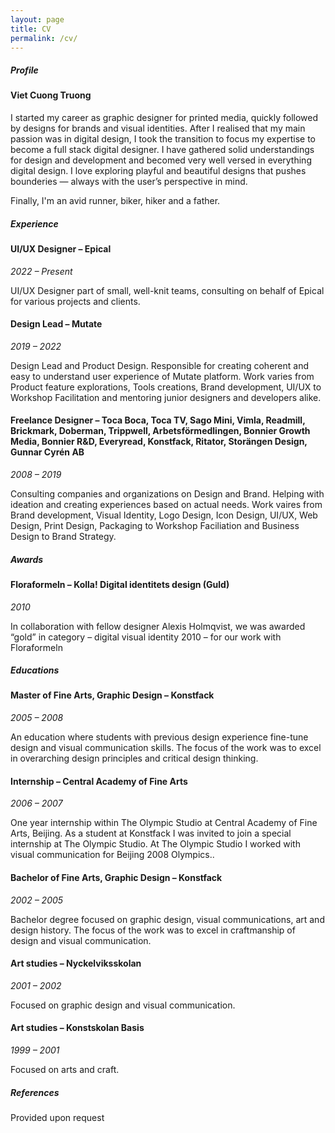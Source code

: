 ```yaml
---
layout: page
title: CV
permalink: /cv/
---
```


##### Profile

#### **Viet Cuong Truong**

I started my career as graphic designer for printed media, quickly followed by designs for brands and visual identities. After I realised that my main passion was in digital design, I took the transition to focus my expertise to become a full stack digital designer. I have gathered solid understandings for design and development and becomed very well versed in everything digital design. I love exploring playful and beautiful designs that pushes bounderies — always with the user’s perspective in mind.

Finally, I'm an avid runner, biker, hiker and a father.

##### Experience

#### **UI/UX Designer – Epical**

*2022 – Present*

UI/UX Designer part of small, well-knit teams, consulting on behalf of Epical for various projects and clients.

#### **Design Lead – Mutate**

*2019 – 2022*

Design Lead and Product Design. Responsible for creating coherent and easy to understand user experience of Mutate platform. Work varies from Product feature explorations, Tools creations, Brand development, UI/UX to Workshop Facilitation and mentoring junior designers and developers alike.

#### **Freelance Designer – Toca Boca, Toca TV, Sago Mini, Vimla, Readmill, Brickmark, Doberman, Trippwell, Arbetsförmedlingen, Bonnier Growth Media, Bonnier R&D, Everyread, Konstfack, Ritator, Storängen Design, Gunnar Cyrén AB**

*2008 – 2019*

Consulting companies and organizations on Design and Brand. Helping with ideation and creating experiences based on actual needs. Work vaires from Brand development, Visual Identity, Logo Design, Icon Design, UI/UX, Web Design, Print Design, Packaging to Workshop Faciliation and Business Design to Brand Strategy.

##### Awards

#### **Floraformeln – Kolla! Digital identitets design (Guld)**

*2010*

In collaboration with fellow designer Alexis Holmqvist, we was awarded “gold” in category – digital visual identity 2010 – for our work with Floraformeln

##### Educations

#### **Master of Fine Arts, Graphic Design – Konstfack**

*2005 – 2008*

An education where students with previous design experience fine-tune design and visual communication skills. The focus of the work was to excel in overarching design principles and critical design thinking.

#### **Internship – Central Academy of Fine Arts**

*2006 – 2007*

One year internship within The Olympic Studio at Central Academy of Fine Arts, Beijing. As a student at Konstfack I was invited to join a special internship at The Olympic Studio. At The Olympic Studio I worked with visual communication for Beijing 2008 Olympics..

#### **Bachelor of Fine Arts, Graphic Design – Konstfack**

*2002 – 2005*

Bachelor degree focused on graphic design, visual communications, art and design history. The focus of the work was to excel in craftmanship of design and visual communication.

#### **Art studies – Nyckelviksskolan**

*2001 – 2002*

Focused on graphic design and visual communication.

#### **Art studies – Konstskolan Basis**

*1999 – 2001*

Focused on arts and craft.

##### References

Provided upon request